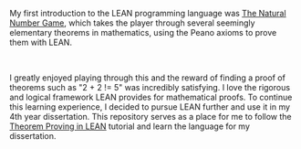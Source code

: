My first introduction to the LEAN programming language was <u><a href="https://adam.math.hhu.de/#/g/leanprover-community/nng4">The Natural Number Game</a></u>, which takes the player through several seemingly elementary theorems in mathematics, using the Peano axioms to prove them with LEAN.

<br>

I greatly enjoyed playing through this and the reward of finding a proof of theorems such as "2 + 2 != 5" was incredibly satisfying. I love the rigorous and logical framework LEAN provides for mathematical proofs. To continue this learning experience, I decided to pursue LEAN further and use it in my 4th year dissertation. This repository serves as a place for me to follow the <u><a href="https://leanprover.github.io/theorem_proving_in_lean4/">Theorem Proving in LEAN</a></u> tutorial and learn the language for my dissertation.